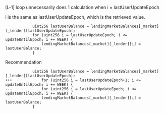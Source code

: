 [L-1] loop unnecessarily does 1 calculation when i = lastUserUpdateEpoch

i is the same as lastUserUpdateEpoch, which is the retrieved value.
```solidity
            uint256 lastUserBalance = lendingMarketBalances[_market][_lender][lastUserUpdateEpoch];
            for (uint256 i = lastUserUpdateEpoch; i <= updateUntilEpoch; i += WEEK) {
                lendingMarketBalances[_market][_lender][i] = lastUserBalance;
            }
```

Recommendation
```solidity
            uint256 lastUserBalance = lendingMarketBalances[_market][_lender][lastUserUpdateEpoch];
+++             for (uint256 i = lastUserUpdateEpoch+1; i <= updateUntilEpoch; i += WEEK) {
---             for (uint256 i = lastUserUpdateEpoch; i <= updateUntilEpoch; i += WEEK) {
                lendingMarketBalances[_market][_lender][i] = lastUserBalance;
            }
```